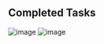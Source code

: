 ## Completed Tasks
![image](https://i.ibb.co/yyXZpbq/Screenshot-7.png)
![image](https://i.ibb.co/MPS75G2/Screenshot-8.png)
##

